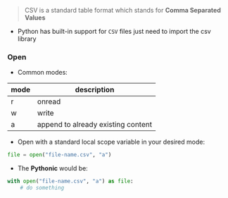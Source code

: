 > CSV is a standard table format which stands for **Comma Separated Values** 

- Python has built-in support for `CSV` files just need to import the csv library

### Open
- Common modes:

| mode | description                        |
| ---- | ---------------------------------- |
| r    | onread                             |
| w    | write                              |
| a    | append to already existing content |


- Open with a standard local scope variable in your desired mode:
```python
file = open("file-name.csv", "a")
```

- The **Pythonic** would be:
```python
with open("file-name.csv", "a") as file:
	# do something
```

